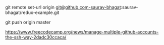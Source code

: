 git remote set-url origin git@github.com-saurav-bhagat:saurav-bhagat/redux-example.git


git push origin master


https://www.freecodecamp.org/news/manage-multiple-github-accounts-the-ssh-way-2dadc30ccaca/